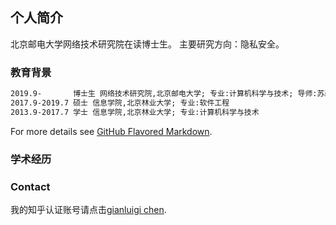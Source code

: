## 个人简介

北京邮电大学网络技术研究院在读博士生。
主要研究方向：隐私安全。

### 教育背景

```markdown
2019.9-       博士生 网络技术研究院,北京邮电大学; 专业:计算机科学与技术; 导师:苏森教授
2017.9-2019.7 硕士 信息学院,北京林业大学; 专业:软件工程
2013.9-2017.7 学士 信息学院,北京林业大学; 专业:计算机科学与技术
```

For more details see [GitHub Flavored Markdown](https://guides.github.com/features/mastering-markdown/).

### 学术经历 



### Contact
我的知乎认证账号请点击[gianluigi chen](https://www.zhihu.com/people/chen-tian-bao-1/activities).



